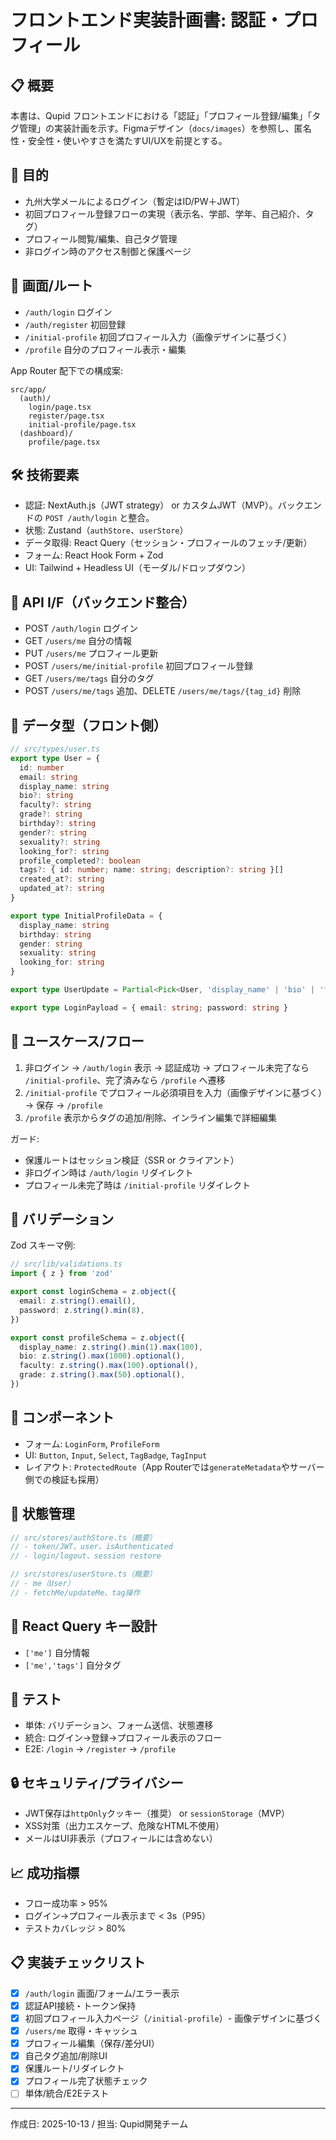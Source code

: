 # フロントエンド実装計画書: 認証・プロフィール

## 📋 概要
本書は、Qupid フロントエンドにおける「認証」「プロフィール登録/編集」「タグ管理」の実装計画を示す。Figmaデザイン（`docs/images`）を参照し、匿名性・安全性・使いやすさを満たすUI/UXを前提とする。

## 🎯 目的
- 九州大学メールによるログイン（暫定はID/PW＋JWT）
- 初回プロフィール登録フローの実現（表示名、学部、学年、自己紹介、タグ）
- プロフィール閲覧/編集、自己タグ管理
- 非ログイン時のアクセス制御と保護ページ

## 🧩 画面/ルート
- `/auth/login` ログイン
- `/auth/register` 初回登録
- `/initial-profile` 初回プロフィール入力（画像デザインに基づく）
- `/profile` 自分のプロフィール表示・編集

App Router 配下での構成案:
```
src/app/
  (auth)/
    login/page.tsx
    register/page.tsx
    initial-profile/page.tsx
  (dashboard)/
    profile/page.tsx
```

## 🛠️ 技術要素
- 認証: NextAuth.js（JWT strategy） or カスタムJWT（MVP）。バックエンドの `POST /auth/login` と整合。
- 状態: Zustand（`authStore`、`userStore`）
- データ取得: React Query（セッション・プロフィールのフェッチ/更新）
- フォーム: React Hook Form + Zod
- UI: Tailwind + Headless UI（モーダル/ドロップダウン）

## 🔌 API I/F（バックエンド整合）
- POST `/auth/login` ログイン
- GET `/users/me` 自分の情報
- PUT `/users/me` プロフィール更新
- POST `/users/me/initial-profile` 初回プロフィール登録
- GET `/users/me/tags` 自分のタグ
- POST `/users/me/tags` 追加、DELETE `/users/me/tags/{tag_id}` 削除

## 🧱 データ型（フロント側）
```ts
// src/types/user.ts
export type User = {
  id: number
  email: string
  display_name: string
  bio?: string
  faculty?: string
  grade?: string
  birthday?: string
  gender?: string
  sexuality?: string
  looking_for?: string
  profile_completed?: boolean
  tags?: { id: number; name: string; description?: string }[]
  created_at?: string
  updated_at?: string
}

export type InitialProfileData = {
  display_name: string
  birthday: string
  gender: string
  sexuality: string
  looking_for: string
}

export type UserUpdate = Partial<Pick<User, 'display_name' | 'bio' | 'faculty' | 'grade' | 'birthday' | 'gender' | 'sexuality' | 'looking_for'>>

export type LoginPayload = { email: string; password: string }
```

## 🧭 ユースケース/フロー
1) 非ログイン → `/auth/login` 表示 → 認証成功 → プロフィール未完了なら `/initial-profile`、完了済みなら `/profile` へ遷移
2) `/initial-profile` でプロフィール必須項目を入力（画像デザインに基づく）→ 保存 → `/profile`
3) `/profile` 表示からタグの追加/削除、インライン編集で詳細編集

ガード:
- 保護ルートはセッション検証（SSR or クライアント）
- 非ログイン時は `/auth/login` リダイレクト
- プロフィール未完了時は `/initial-profile` リダイレクト

## 🧪 バリデーション
Zod スキーマ例:
```ts
// src/lib/validations.ts
import { z } from 'zod'

export const loginSchema = z.object({
  email: z.string().email(),
  password: z.string().min(8),
})

export const profileSchema = z.object({
  display_name: z.string().min(1).max(100),
  bio: z.string().max(1000).optional(),
  faculty: z.string().max(100).optional(),
  grade: z.string().max(50).optional(),
})
```

## 🧰 コンポーネント
- フォーム: `LoginForm`, `ProfileForm`
- UI: `Button`, `Input`, `Select`, `TagBadge`, `TagInput`
- レイアウト: `ProtectedRoute`（App Routerでは`generateMetadata`やサーバー側での検証も採用）

## 🧵 状態管理
```ts
// src/stores/authStore.ts（概要）
// - token/JWT、user、isAuthenticated
// - login/logout、session restore

// src/stores/userStore.ts（概要）
// - me（User）
// - fetchMe/updateMe、tag操作
```

## 🔄 React Query キー設計
- `['me']` 自分情報
- `['me','tags']` 自分タグ

## 🧪 テスト
- 単体: バリデーション、フォーム送信、状態遷移
- 統合: ログイン→登録→プロフィール表示のフロー
- E2E: `/login` → `/register` → `/profile`

## 🔒 セキュリティ/プライバシー
- JWT保存は`httpOnly`クッキー（推奨） or `sessionStorage`（MVP）
- XSS対策（出力エスケープ、危険なHTML不使用）
- メールはUI非表示（プロフィールには含めない）

## 📈 成功指標
- フロー成功率 > 95%
- ログイン→プロフィール表示まで < 3s（P95）
- テストカバレッジ > 80%

## 📋 実装チェックリスト
- [x] `/auth/login` 画面/フォーム/エラー表示
- [x] 認証API接続・トークン保持
- [x] 初回プロフィール入力ページ（`/initial-profile`）- 画像デザインに基づく
- [x] `/users/me` 取得・キャッシュ
- [x] プロフィール編集（保存/差分UI）
- [x] 自己タグ追加/削除UI
- [x] 保護ルート/リダイレクト
- [x] プロフィール完了状態チェック
- [ ] 単体/統合/E2Eテスト

---
作成日: 2025-10-13 / 担当: Qupid開発チーム



